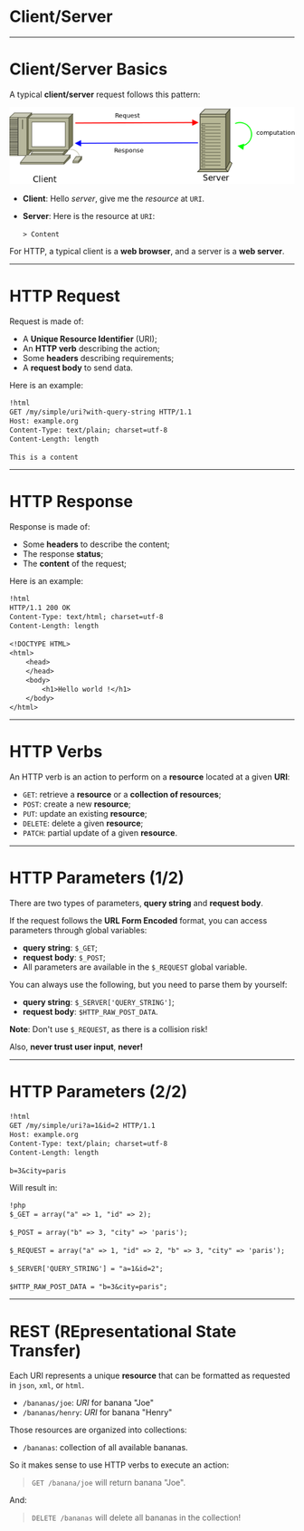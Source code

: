 # Client/Server

---

# Client/Server Basics

A typical **client/server** request follows this pattern:

![](../images/client-server.png)

* **Client**: Hello _server_, give me the _resource_ at `URI`.

* **Server**: Here is the resource at `URI`:<br />

    `> Content`

For HTTP, a typical client is a **web browser**, and a server is a **web server**.

---

# HTTP Request

Request is made of:

* A **Unique Resource Identifier** (URI);
* An **HTTP verb** describing the action;
* Some **headers** describing requirements;
* A **request body** to send data.

Here is an example:

    !html
    GET /my/simple/uri?with-query-string HTTP/1.1
    Host: example.org
    Content-Type: text/plain; charset=utf-8
    Content-Length: length

    This is a content

---

# HTTP Response

Response is made of:

* Some **headers** to describe the content;
* The response **status**;
* The **content** of the request;

Here is an example:

    !html
    HTTP/1.1 200 OK
    Content-Type: text/html; charset=utf-8
    Content-Length: length

    <!DOCTYPE HTML>
    <html>
        <head>
        </head>
        <body>
            <h1>Hello world !</h1>
        </body>
    </html>

---

# HTTP Verbs

An HTTP verb is an action to perform on a **resource** located at a given
**URI**:

* `GET`: retrieve a **resource** or a **collection of resources**;
* `POST`: create a new **resource**;
* `PUT`: update an existing **resource**;
* `DELETE`: delete a given **resource**;
* `PATCH`: partial update of a given **resource**.

---

# HTTP Parameters (1/2)

There are two types of parameters, **query string** and **request body**.

If the request follows the **URL Form Encoded** format, you can access
parameters through global variables:

* **query string**: `$_GET`;
* **request body**: `$_POST`;
* All parameters are available in the `$_REQUEST` global variable.

You can always use the following, but you need to parse them by yourself:

* **query string**: `$_SERVER['QUERY_STRING']`;
* **request body**: `$HTTP_RAW_POST_DATA`.

**Note**: Don't use `$_REQUEST`, as there is a collision risk!

Also, **never trust user input**, **never!**

---

# HTTP Parameters (2/2)

    !html
    GET /my/simple/uri?a=1&id=2 HTTP/1.1
    Host: example.org
    Content-Type: text/plain; charset=utf-8
    Content-Length: length

    b=3&city=paris

Will result in:

    !php
    $_GET = array("a" => 1, "id" => 2);

    $_POST = array("b" => 3, "city" => 'paris');

    $_REQUEST = array("a" => 1, "id" => 2, "b" => 3, "city" => 'paris');

    $_SERVER['QUERY_STRING'] = "a=1&id=2";

    $HTTP_RAW_POST_DATA = "b=3&city=paris";

---

# REST (REpresentational State Transfer)

Each URI represents a unique **resource** that can be formatted as requested in
`json`, `xml`, or `html`.

* `/bananas/joe`: _URI_ for banana "Joe"
* `/bananas/henry`: _URI_ for banana "Henry"

Those resources are organized into collections:

* `/bananas`: collection of all available bananas.

So it makes sense to use HTTP verbs to execute an action:

> `GET /banana/joe` will return banana "Joe".

And:

> `DELETE /bananas` will delete all bananas in the collection!
